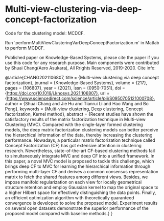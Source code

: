 # Multi-view-clustering-via-deep-concept-factorization
Code for the clustering model: MCDCF.

Run 'performMultiViewClusteringVarDeepConceptFactorization.m' in Matlab to perform MCDCF.

Published paper on Knowledge-Based Systems, please cite the paper if you use this code for any research purpose. Main components were contributed by Shuai Chang(Aero Asukara), All Rrights Reserved, 2019-2020.
Cite info:

@article{CHANG2021106807,
title = {Multi-view clustering via deep concept factorization},
journal = {Knowledge-Based Systems},
volume = {217},
pages = {106807},
year = {2021},
issn = {0950-7051},
doi = {https://doi.org/10.1016/j.knosys.2021.106807},
url = {https://www.sciencedirect.com/science/article/pii/S0950705121000708},
author = {Shuai Chang and Jie Hu and Tianrui Li and Hao Wang and Bo Peng},
keywords = {Multi-view clustering, Deep clustering, Concept factorization, Kernel method},
abstract = {Recent studies have shown the satisfactory results of the matrix factorization technique in Multi-view Clustering (MVC). Compared with the single-layer formed clustering models, the deep matrix factorization clustering models can better perceive the hierarchical information of the data, thereby increasing the clustering performance. Nowadays, a particular matrix factorization technique called Concept Factorization (CF) has got extensive attention in clustering research. Nevertheless, state-of-the-art CF-based clustering methods fail to simultaneously integrate MVC and deep CF into a unified framework. In this paper, a novel MVC model is proposed to tackle this challenge, which brings deep CF to MVC for learning the hierarchical information through performing multi-layer CF and derives a common consensus representation matrix to fetch the shared features among different views. Besides, we impose manifold regularization on each view for locally geometrical structure retention and employ Gaussian kernel to map the original space to a higher Hilbert space for effectively distinguishing the data points. Finally, an efficient optimization algorithm with theoretically guaranteed convergence is developed to solve the proposed model. Experiment results on several open datasets demonstrate the superior performance of the proposed model compared with baseline methods.}
}
